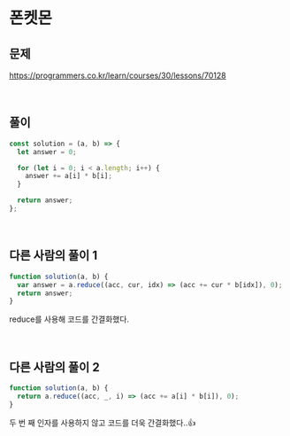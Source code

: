 # 폰켓몬

## 문제

https://programmers.co.kr/learn/courses/30/lessons/70128

<br />

## 풀이

```javascript
const solution = (a, b) => {
  let answer = 0;

  for (let i = 0; i < a.length; i++) {
    answer += a[i] * b[i];
  }

  return answer;
};
```

<br />

## 다른 사람의 풀이 1

```javascript
function solution(a, b) {
  var answer = a.reduce((acc, cur, idx) => (acc += cur * b[idx]), 0);
  return answer;
}
```

reduce를 사용해 코드를 간결화했다.

<br />

## 다른 사람의 풀이 2

```javascript
function solution(a, b) {
  return a.reduce((acc, _, i) => (acc += a[i] * b[i]), 0);
}
```

두 번 째 인자를 사용하지 않고 코드를 더욱 간결화했다..👍
